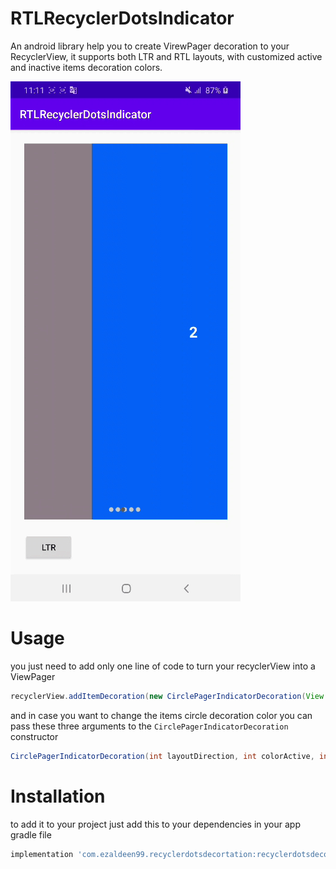 # RTLRecyclerDotsIndicator
An android library help you to create VirewPager decoration to your RecyclerView, it supports both LTR and RTL layouts, with customized active and inactive items decoration colors.

![Alt demo](https://github.com/Ezaldeen99/RTLRecyclerDotsIndicator/blob/master/Screen_Recording_20201030-231109_1.gif)


# Usage 

you just need to add only one line of code to turn your recyclerView into a ViewPager

```Java
recyclerView.addItemDecoration(new CirclePagerIndicatorDecoration(View.LAYOUT_DIRECTION_RTL));
```

and in case you want to change the items circle decoration color you can pass these three arguments to the `CirclePagerIndicatorDecoration` constructor 


```Java
CirclePagerIndicatorDecoration(int layoutDirection, int colorActive, int colorInactive)
```


# Installation 

to add it to your project just add this to your dependencies in your app gradle file 

```Groovy
implementation 'com.ezaldeen99.recyclerdotsdecortation:recyclerdotsdecortation:0.0.4'
```
